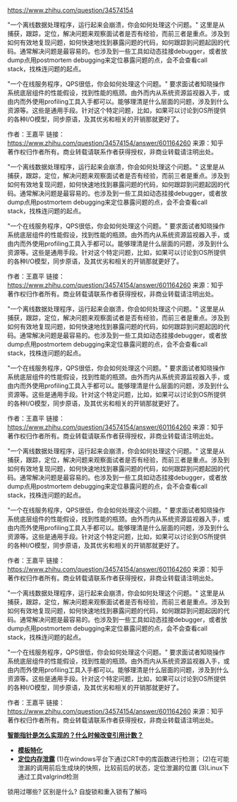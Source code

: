 https://www.zhihu.com/question/34574154

"一个离线数据处理程序，运行起来会崩溃，你会如何处理这个问题。"
这里是从捕获，跟踪，定位，解决问题来观察面试者是否有经验，而前三者是重点。涉及到如何有效地复现问题，如何快速地找到暴露问题的代码，如何跟踪到问题起因的代码。通常解决问题是最容易的。也涉及到一些工具如动态挂接debugger，或者放dump点用postmortem debugging来定位暴露问题的点，会不会查看call stack，找株连问题的起点。

"一个在线服务程序，QPS很低，你会如何处理这个问题。"
要求面试者知晓操作系统底层组件的性能假设，找到性能的瓶颈。由外而内从系统资源监视器入手，或由内而外使用profiling工具入手都可以。能够理清是什么层面的问题，涉及到什么资源等。这些是通用手段。针对这个特定问题，比如，如果可以讨论到OS所提供的各种I/O模型，同步原语，及其优劣和相关的开销那就更好了。



作者：王嘉平
链接：https://www.zhihu.com/question/34574154/answer/601164260
来源：知乎
著作权归作者所有。商业转载请联系作者获得授权，非商业转载请注明出处。



"一个离线数据处理程序，运行起来会崩溃，你会如何处理这个问题。"
这里是从捕获，跟踪，定位，解决问题来观察面试者是否有经验，而前三者是重点。涉及到如何有效地复现问题，如何快速地找到暴露问题的代码，如何跟踪到问题起因的代码。通常解决问题是最容易的。也涉及到一些工具如动态挂接debugger，或者放dump点用postmortem debugging来定位暴露问题的点，会不会查看call stack，找株连问题的起点。

"一个在线服务程序，QPS很低，你会如何处理这个问题。"
要求面试者知晓操作系统底层组件的性能假设，找到性能的瓶颈。由外而内从系统资源监视器入手，或由内而外使用profiling工具入手都可以。能够理清是什么层面的问题，涉及到什么资源等。这些是通用手段。针对这个特定问题，比如，如果可以讨论到OS所提供的各种I/O模型，同步原语，及其优劣和相关的开销那就更好了。



作者：王嘉平
链接：https://www.zhihu.com/question/34574154/answer/601164260
来源：知乎
著作权归作者所有。商业转载请联系作者获得授权，非商业转载请注明出处。



"一个离线数据处理程序，运行起来会崩溃，你会如何处理这个问题。"
这里是从捕获，跟踪，定位，解决问题来观察面试者是否有经验，而前三者是重点。涉及到如何有效地复现问题，如何快速地找到暴露问题的代码，如何跟踪到问题起因的代码。通常解决问题是最容易的。也涉及到一些工具如动态挂接debugger，或者放dump点用postmortem debugging来定位暴露问题的点，会不会查看call stack，找株连问题的起点。

"一个在线服务程序，QPS很低，你会如何处理这个问题。"
要求面试者知晓操作系统底层组件的性能假设，找到性能的瓶颈。由外而内从系统资源监视器入手，或由内而外使用profiling工具入手都可以。能够理清是什么层面的问题，涉及到什么资源等。这些是通用手段。针对这个特定问题，比如，如果可以讨论到OS所提供的各种I/O模型，同步原语，及其优劣和相关的开销那就更好了。



作者：王嘉平
链接：https://www.zhihu.com/question/34574154/answer/601164260
来源：知乎
著作权归作者所有。商业转载请联系作者获得授权，非商业转载请注明出处。



"一个离线数据处理程序，运行起来会崩溃，你会如何处理这个问题。"
这里是从捕获，跟踪，定位，解决问题来观察面试者是否有经验，而前三者是重点。涉及到如何有效地复现问题，如何快速地找到暴露问题的代码，如何跟踪到问题起因的代码。通常解决问题是最容易的。也涉及到一些工具如动态挂接debugger，或者放dump点用postmortem debugging来定位暴露问题的点，会不会查看call stack，找株连问题的起点。

"一个在线服务程序，QPS很低，你会如何处理这个问题。"
要求面试者知晓操作系统底层组件的性能假设，找到性能的瓶颈。由外而内从系统资源监视器入手，或由内而外使用profiling工具入手都可以。能够理清是什么层面的问题，涉及到什么资源等。这些是通用手段。针对这个特定问题，比如，如果可以讨论到OS所提供的各种I/O模型，同步原语，及其优劣和相关的开销那就更好了。



作者：王嘉平
链接：https://www.zhihu.com/question/34574154/answer/601164260
来源：知乎
著作权归作者所有。商业转载请联系作者获得授权，非商业转载请注明出处。



"一个离线数据处理程序，运行起来会崩溃，你会如何处理这个问题。"
这里是从捕获，跟踪，定位，解决问题来观察面试者是否有经验，而前三者是重点。涉及到如何有效地复现问题，如何快速地找到暴露问题的代码，如何跟踪到问题起因的代码。通常解决问题是最容易的。也涉及到一些工具如动态挂接debugger，或者放dump点用postmortem debugging来定位暴露问题的点，会不会查看call stack，找株连问题的起点。

"一个在线服务程序，QPS很低，你会如何处理这个问题。"
要求面试者知晓操作系统底层组件的性能假设，找到性能的瓶颈。由外而内从系统资源监视器入手，或由内而外使用profiling工具入手都可以。能够理清是什么层面的问题，涉及到什么资源等。这些是通用手段。针对这个特定问题，比如，如果可以讨论到OS所提供的各种I/O模型，同步原语，及其优劣和相关的开销那就更好了。



作者：王嘉平
链接：https://www.zhihu.com/question/34574154/answer/601164260
来源：知乎
著作权归作者所有。商业转载请联系作者获得授权，非商业转载请注明出处。



**[智能指针是怎么实现的？什么时候改变引用计数？](https://link.zhihu.com/?target=http%3A//www.cnblogs.com/xiehongfeng100/p/4645555.html)**

- **[模板特化](https://link.zhihu.com/?target=http%3A//blog.csdn.net/thefutureisour/article/details/7964682/)**
- **[定位内存泄露](https://link.zhihu.com/?target=http%3A//www.cnblogs.com/skynet/archive/2011/02/20/1959162.html)**
  (1)在windows平台下通过CRT中的库函数进行检测；
  (2)在可能泄漏的调用前后生成块的快照，比较前后的状态，定位泄漏的位置
  (3)Linux下通过工具valgrind检测

锁用过哪些? 区别是什么? 自旋锁和重入锁有了解吗